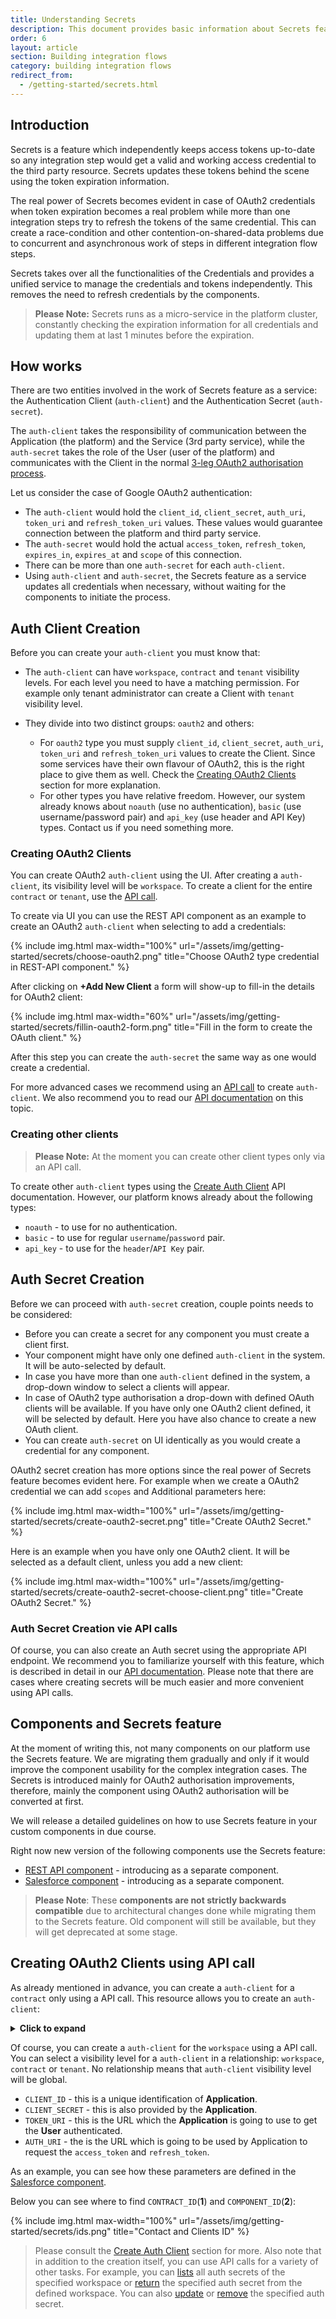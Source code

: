 ```yaml
---
title: Understanding Secrets
description: This document provides basic information about Secrets feature.
order: 6
layout: article
section: Building integration flows
category: building integration flows
redirect_from:
  - /getting-started/secrets.html
---
```


## Introduction

Secrets is a feature which independently keeps access tokens up-to-date so any
integration step would get a valid and working access credential to the third party
resource. Secrets updates these tokens behind the scene using the token expiration
information.

The real power of Secrets becomes evident in case of OAuth2 credentials when token
expiration becomes a real problem while more than one integration steps try to refresh the
tokens of the same credential. This can create a race-condition and other
contention-on-shared-data problems due to concurrent and asynchronous work of steps
in different integration flow steps.

Secrets takes over all the functionalities of the Credentials and provides a
unified service to manage the credentials and tokens independently. This removes
the need to refresh credentials by the components.

> **Please Note:** Secrets runs as a micro-service in the platform cluster, constantly
> checking the expiration information for all credentials and updating them at
> last 1 minutes before the expiration.

## How works

There are two entities involved in the work of Secrets feature as a service: the
Authentication Client (`auth-client`) and the Authentication Secret (`auth-secret`).

The `auth-client` takes the responsibility of communication between the Application (the platform)
and the Service (3rd party service), while the `auth-secret` takes the role of the User
(user of the platform) and communicates with the Client in the normal
[3-leg OAuth2 authorisation process](/developers/how-the-oauth2-process-works).

Let us consider the case of Google OAuth2 authentication:

*   The `auth-client` would hold the `client_id`, `client_secret`, `auth_uri`, `token_uri` and `refresh_token_uri` values. These values would guarantee connection between the platform and third party service.
*   The `auth-secret` would hold the actual `access_token`, `refresh_token`, `expires_in`, `expires_at` and `scope` of this connection.
*   There can be more than one `auth-secret` for each `auth-client`.
*   Using `auth-client` and `auth-secret`, the Secrets feature as a service updates all credentials when necessary, without waiting for the components to initiate the process.

## Auth Client Creation

Before you can create your `auth-client` you must know that:

*   The `auth-client` can have `workspace`, `contract` and `tenant` visibility levels. For each level you need to have a matching permission. For example only tenant administrator can create a Client with `tenant` visibility level.

*   They divide into two distinct groups: `oauth2` and others:
    *   For `oauth2` type you must supply `client_id`, `client_secret`, `auth_uri`, `token_uri` and `refresh_token_uri` values to create the Client. Since some services have their own flavour of OAuth2, this is the right place to give them as well. Check the [Creating OAuth2 Clients](#creating-oauth2-clients) section for more explanation.
    *   For other types you have relative freedom. However, our system already knows about `noauth` (use no authentication), `basic` (use username/password pair) and `api_key` (use header and API Key) types. Contact us if you need something more.

### Creating OAuth2 Clients

You can create OAuth2 `auth-client` using the UI. After creating a `auth-client`, its visibility level will be `workspace`. To create a client for the entire `contract` or `tenant`, use the [API call](#creating-oauth2-clients-using-api-call).

To create via UI you can use the REST API component as
an example to create an OAuth2 `auth-client` when selecting to add a credentials:

{% include img.html max-width="100%" url="/assets/img/getting-started/secrets/choose-oauth2.png" title="Choose OAuth2 type credential in REST-API component." %}

After clicking on **+Add New Client** a form will show-up to fill-in the details for
OAuth2 client:

{% include img.html max-width="60%" url="/assets/img/getting-started/secrets/fillin-oauth2-form.png" title="Fill in the form to create the OAuth client." %}

After this step you can create the `auth-secret` the same way as one would create
a credential.

For more advanced cases we recommend using an [API call](#creating-oauth2-clients-using-api-call) to create `auth-client`. We also recommend you to read our [API documentation]({{site.data.tenant.apiDocsUri}}/v2#/auth%20clients) on this topic.

### Creating other clients

> **Please Note:** At the moment you can create other client types only via an API call.

To create other `auth-client` types using the [Create Auth Client]({{site.data.tenant.apiDocsUri}}/v2#/auth%20clients/post_auth_clients) API documentation. However, our platform knows already about the following types:

*   `noauth` - to use for no authentication.
*   `basic` - to use for regular `username`/`password` pair.
*   `api_key` - to use for the `header`/`API Key` pair.

## Auth Secret Creation

Before we can proceed with `auth-secret` creation, couple points needs to be considered:

*   Before you can create a secret for any component you must create a client first.
*   Your component might have only one defined `auth-client` in the system. It will be auto-selected by default.
*   In case you have more than one `auth-client` defined in the system, a drop-down window to select a clients will appear.
*   In case of OAuth2 type authorisation a drop-down with defined OAuth clients will be available. If you have only one OAuth2 client defined, it will be selected by default. Here you have also chance to create a new OAuth client.
*   You can create `auth-secret` on UI identically as you would create a credential
for any component.


OAuth2 secret creation has more options since the real power of Secrets feature
becomes evident here. For example when we create a OAuth2 credential we can add
`scopes` and Additional parameters here:

{% include img.html max-width="100%" url="/assets/img/getting-started/secrets/create-oauth2-secret.png" title="Create OAuth2 Secret." %}

Here is an example when you have only one OAuth2 client. It will be selected as a default client,
unless you add a new client:

{% include img.html max-width="100%" url="/assets/img/getting-started/secrets/create-oauth2-secret-choose-client.png" title="Create OAuth2 Secret." %}

### Auth Secret Creation vie API calls

Of course, you can also create an Auth secret using the appropriate API endpoint. We recommend you to familiarize yourself with this feature, which is described in detail in our [API documentation]({{site.data.tenant.apiDocsUri}}/v2#/auth%20secrets). Please note that there are cases where creating secrets will be much easier and more convenient using API calls.

## Components and Secrets feature

At the moment of writing this, not many components on our platform use the Secrets feature.
We are migrating them gradually and only if it would improve the component usability for
the complex integration cases. The Secrets is introduced mainly for OAuth2 authorisation improvements,
therefore, mainly the component using OAuth2 authorisation will be converted at first.

We will release a detailed guidelines on how to use Secrets feature in your custom
components in due course.

Right now new version of the following components use the Secrets feature:

*   [REST API component](/components/rest-api) - introducing as a separate component.
*   [Salesforce component](/components/salesforce) - introducing as a separate component.

> **Please Note**: These **components are not strictly backwards compatible** due to architectural
> changes done while migrating them to the Secrets feature. Old component will still be available,
> but they will get deprecated at some stage.

## Creating OAuth2 Clients using API call

As already mentioned in advance, you can create a `auth-client` for a `contract` only using a API call. This resource allows you to create an `auth-client`:

<details close markdown="block"><summary><strong>Click to expand</strong></summary>

```json
{
"data":{
  "type":"auth-client",
  "attributes":{
     "type":"oauth2",
     "name":"Auth client",
     "credentials":{
        "client_id":"{CLIENT_ID}",
        "client_secret":"{CLIENT_SECRET}",
        "refresh_token_uri":"http://example.com",
        "token_expires_in":18000,
        "token_uri":"{TOKEN_URI}",
        "auth_uri":"{AUTH_URI}"
     }
  },
  "relationships":{
     "components":{
        "data":[
           {
              "id":"{COMPONENT_ID}",
              "type":"component"
           }
        ]
     },
     "contract":{
        "data":{
           "id":"{CONTRACT_ID}",
           "type":"contract"
        }
      }
    }
  }
}
```
</details>

Of course, you can create a `auth-client` for the `workspace` using a API call. You can select a visibility level for a `auth-client` in a relationship: `workspace`, `contract` or `tenant`. No relationship means that `auth-client` visibility level will be global.

* `CLIENT_ID` - this is a unique identification of **Application**.
* `CLIENT_SECRET` - this is also provided by the **Application**.
* `TOKEN_URI` - this is the URL which the **Application** is going to use to get the **User** authenticated.
* `AUTH_URI` - the is the URL which is going to be used by Application to request the `access_token` and `refresh_token`.

As an example, you can see how these parameters are defined in the [Salesforce component](/components/salesforce/creating-oauth-app-for-salesforce).

Below you can see where to find `CONTRACT_ID`(**1**) and `COMPONENT_ID`(**2**):

{% include img.html max-width="100%" url="/assets/img/getting-started/secrets/ids.png" title="Contact and Clients ID" %}

> Please consult the [Create Auth Client]({{site.data.tenant.apiDocsUri}}/v2#/auth%20clients/post_auth_clients)
section for more. Also note that in addition to the creation itself, you can use API calls for a variety of other tasks. For example, you can [lists]({{site.data.tenant.apiDocsUri}}/v2#/auth%20secrets/get_workspaces__workspace_id__secrets) all auth secrets of the specified workspace or [return]({{site.data.tenant.apiDocsUri}}/v2#/auth%20secrets/get_workspaces__workspace_id__secrets__secret_id_) the specified auth secret from the defined workspace. You can also [update]({{site.data.tenant.apiDocsUri}}/v2#/auth%20secrets/patch_workspaces__workspace_id__secrets__secret_id_) or [remove]({{site.data.tenant.apiDocsUri}}/v2#/auth%20secrets/delete_workspaces__workspace_id__secrets__secret_id_)
 the specified auth secret.
